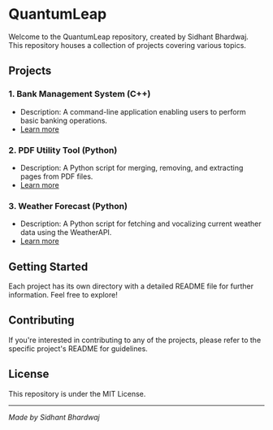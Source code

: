 # QuantumLeap

Welcome to the QuantumLeap repository, created by Sidhant Bhardwaj. This repository houses a collection of projects covering various topics.

## Projects

### 1. Bank Management System (C++)

- Description: A command-line application enabling users to perform basic banking operations.
- [Learn more](bank_management_CPP/README.md)

### 2. PDF Utility Tool (Python)

- Description: A Python script for merging, removing, and extracting pages from PDF files.
- [Learn more](pdf_utility_tool_Python/README.md)

### 3. Weather Forecast (Python)

- Description: A Python script for fetching and vocalizing current weather data using the WeatherAPI.
- [Learn more](WeatherApp_Python/README.md)

## Getting Started

Each project has its own directory with a detailed README file for further information. Feel free to explore!

## Contributing

If you're interested in contributing to any of the projects, please refer to the specific project's README for guidelines.

## License

This repository is under the MIT License.

---

*Made by Sidhant Bhardwaj*
